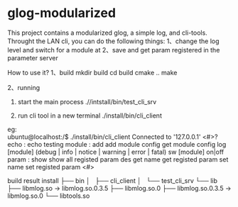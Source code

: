 # glog-modularized
This project contains a modularized glog, a simple log, and cli-tools.
Throught the LAN cli, you can do the following things:
1、change the log level and switch for a module at
2、save and get param registered in the parameter server 

How to use it?
1、build
mkdir build
cd build
cmake ..
make
 
2、running
1) start the main process
  .//intstall/bin/test_cli_srv

2) run cli tool in a new terminal
  ./install/bin/cli_client

eg:  
ubuntu@localhost:/$ ./install/bin/cli_client 
Connected to '127.0.0.1'
<#>?
echo : echo testing
module : 
	add	add module
	config	get module config
	log	[module] (debug | info | notice | warning | error | fatal)
	sw	[module] on|off
param : 
	show		show all registed param des
	get	name	get registed param
	set	name	set registed param
<#>


build result
install
├── bin
│   ├── cli_client
│   └── test_cli_srv
└── lib
    ├── libmlog.so -> libmlog.so.0.3.5
    ├── libmlog.so.0
    ├── libmlog.so.0.3.5 -> libmlog.so.0
    └── libtools.so


